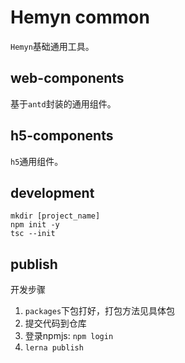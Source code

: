 # Hemyn common

`Hemyn`基础通用工具。

## web-components

基于`antd`封装的通用组件。

## h5-components

`h5`通用组件。

## development

```console
mkdir [project_name]
npm init -y
tsc --init
```

## publish

开发步骤

1. `packages`下包打好，打包方法见具体包
2. 提交代码到仓库
3. 登录npmjs: `npm login`
4. `lerna publish`
